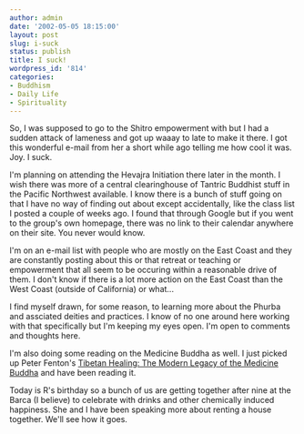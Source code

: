 ```yaml
---
author: admin
date: '2002-05-05 18:15:00'
layout: post
slug: i-suck
status: publish
title: I suck!
wordpress_id: '814'
categories:
- Buddhism
- Daily Life
- Spirituality
---
```

So, I was supposed to go to the Shitro empowerment with  but I had a sudden attack of lameness and got up waaay to late to make it there. I got this wonderful e-mail from her a short while ago telling me how cool it was. Joy. I suck.

I'm planning on attending the Hevajra Initiation there later in the month. I wish there was more of a central clearinghouse of Tantric Buddhist stuff in the Pacific Northwest available. I know there is a bunch of stuff going on that I have no way of finding out about except accidentally, like the class list I posted a couple of weeks ago. I found that through Google but if you went to the group's own homepage, there was no link to their calendar anywhere on their site. You never would know.

I'm on an e-mail list with people who are mostly on the East Coast and they are constantly posting about this or that retreat or teaching or empowerment that all seem to be occuring within a reasonable drive of them. I don't know if there is a lot more action on the East Coast than the West Coast (outside of California) or what...

I find myself drawn, for some reason, to learning more about the Phurba and assciated deities and practices. I know of no one around here working with that specifically but I'm keeping my eyes open. I'm open to comments and thoughts here.

I'm also doing some reading on the Medicine Buddha as well. I just picked up Peter Fenton's <a href="http://www.amazon.com/exec/obidos/ASIN/0835607763/">Tibetan Healing: The Modern Legacy of the Medicine Buddha</a> and have been reading it.

Today is R's birthday so a bunch of us are getting together after nine at the Barca (I believe) to celebrate with drinks and other chemically induced happiness. She and I have been speaking more about renting a house together. We'll see how it goes.
